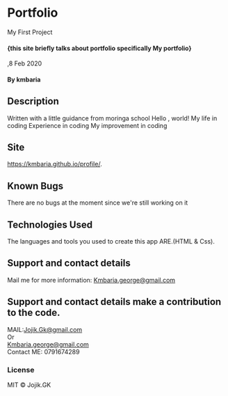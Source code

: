 # Portfolio
My First Project
#### {this site briefly talks about portfolio specifically My portfolio}
,8 Feb 2020 
#### By **kmbaria**
## Description
Written with a little guidance from moringa school
Hello , world!
My life in coding 
Experience in coding
My improvement in coding
## Site
https://kmbaria.github.io/profile/.
## Known Bugs
There are no bugs at the moment since we're still working on it
## Technologies Used
The languages and tools you used to create this app ARE.(HTML & Css).
## Support and contact details
 Mail me for more information: Kmbaria.george@gmail.com

## Support and contact details make a contribution to the code.
MAIL:Jojik.Gk@gmail.com</br> Or </br> Kmbaria.george@gmail.com
</br>
Contact ME: 0791674289

### License
MIT &copy; Jojik.GK
